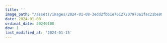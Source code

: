 ```yaml
---
title: ''
image_path: "/assets/images/2024-01-08-3edd2fbb1e76127207973a1fac21be99.jpeg"
date: 2024-01-08
ordinal_date: 20240108
dow: 1
last_modified_at: '2024-01-15'
---
```

